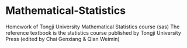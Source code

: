 # Mathematical-Statistics
Homework of Tongji University Mathematical Statistics course (sas)
The reference textbook is the statistics course published by Tongji University Press (edited by Chai Genxiang & Qian Weimin)
